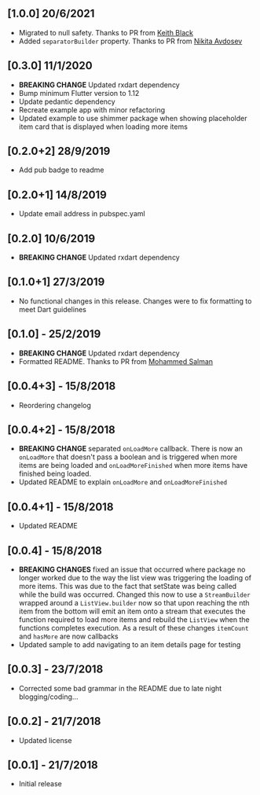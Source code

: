 ## [1.0.0] 20/6/2021

* Migrated to null safety. Thanks to PR from [Keith Black](https://github.com/tkeithblack)
* Added `separatorBuilder` property. Thanks to PR from [Nikita Avdosev](https://github.com/avdosev)

## [0.3.0] 11/1/2020
* **BREAKING CHANGE** Updated rxdart dependency
* Bump minimum Flutter version to 1.12
* Update pedantic dependency
* Recreate example app with minor refactoring
* Updated example to use shimmer package when showing placeholder item card that is displayed when loading more items

## [0.2.0+2] 28/9/2019
* Add pub badge to readme

## [0.2.0+1] 14/8/2019
* Update email address in pubspec.yaml

## [0.2.0] 10/6/2019
* **BREAKING CHANGE** Updated rxdart dependency

## [0.1.0+1] 27/3/2019
* No functional changes in this release. Changes were to fix formatting to meet Dart guidelines

## [0.1.0] - 25/2/2019
* **BREAKING CHANGE** Updated rxdart dependency
* Formatted README. Thanks to PR from [Mohammed Salman](https://github.com/msal4)

## [0.0.4+3] - 15/8/2018

* Reordering changelog

## [0.0.4+2] - 15/8/2018

* **BREAKING CHANGE** separated `onLoadMore` callback. There is now an `onLoadMore` that doesn't pass a boolean and is triggered when more items are being loaded and `onLoadMoreFinished` when more items have finished being loaded.
* Updated README to explain `onLoadMore` and `onLoadMoreFinished`

## [0.0.4+1] - 15/8/2018

* Updated README

## [0.0.4] - 15/8/2018

* **BREAKING CHANGES** fixed an issue that occurred where package no longer worked due to the way the list view was triggering the loading of more items. This was due to the fact that setState was being called while the build was occurred. Changed this now to use a `StreamBuilder` wrapped around a `ListView.builder` now so that upon reaching the nth item from the bottom will emit an item onto a stream that executes the function required to load more items and rebuild the `ListView` when the functions completes execution. As a result of these changes `itemCount` and `hasMore` are now callbacks
* Updated sample to add navigating to an item details page for testing

## [0.0.3] - 23/7/2018

* Corrected some bad grammar in the README due to late night blogging/coding...

## [0.0.2] - 21/7/2018

* Updated license

## [0.0.1] - 21/7/2018

* Initial release